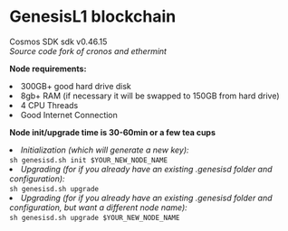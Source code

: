 <h1>GenesisL1 blockchain</h1>
Cosmos SDK sdk v0.46.15</br>
<i>Source code fork of cronos and ethermint</i>

<strong>Node requirements:</strong>

<li>300GB+ good hard drive disk</li> 
<li>8gb+ RAM (if necessary it will be swapped to 150GB from hard drive)</li>
<li>4 CPU Threads</li>
<li>Good Internet Connection</li>

<strong>Node init/upgrade time is 30-60min or a few tea cups</strong>

<li><i>Initialization (which will generate a new key):</i></br>
<code>sh genesisd.sh init $YOUR_NEW_NODE_NAME</code></li>

<li><i>Upgrading (for if you already have an existing .genesisd folder and configuration):</i></br>  
<code>sh genesisd.sh upgrade</code></li>

<li><i>Upgrading (for if you already have an existing .genesisd folder and configuration, but want a different node name):</i></br>
<code>sh genesisd.sh upgrade $YOUR_NEW_NODE_NAME</code></li>
